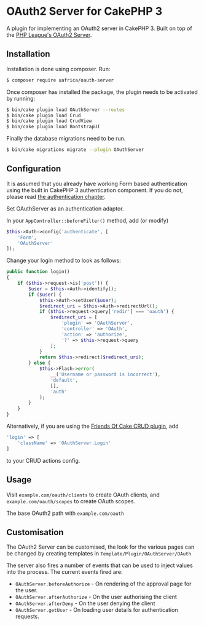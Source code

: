 # OAuth2 Server for CakePHP 3

A plugin for implementing an OAuth2 server in CakePHP 3. Built on top of the [PHP League's OAuth2 Server](http://oauth2.thephpleague.com/).

## Installation

Installation is done using composer. Run:

```bash
$ composer require uafrica/oauth-server
```

Once composer has installed the package, the plugin needs to be activated by running:

```bash
$ bin/cake plugin load OAuthServer --routes
$ bin/cake plugin load Crud
$ bin/cake plugin load CrudView
$ bin/cake plugin load BootstrapUI
```

Finally the database migrations need to be run.

```bash
$ bin/cake migrations migrate --plugin OAuthServer
```

## Configuration

It is assumed that you already have working Form based authentication using the built in CakePHP 3 authentication component.
If you do not, please read [the authentication chapter](http://book.cakephp.org/3.0/en/controllers/components/authentication.html).

Set OAuthServer as an authentication adaptor.

In your `AppController::beforeFilter()` method, add (or modify)

```php
$this->Auth->config('authenticate', [
    'Form',
    'OAuthServer'
]);
```

Change your login method to look as follows:

```php
public function login()
{
    if ($this->request->is('post')) {
        $user = $this->Auth->identify();
        if ($user) {
            $this->Auth->setUser($user);
            $redirect_uri = $this->Auth->redirectUrl();
            if ($this->request->query['redir'] === 'oauth') {
                $redirect_uri = [
                    'plugin' => 'OAuthServer',
                    'controller' => 'OAuth',
                    'action' => 'authorize',
                    '?' => $this->request->query
                ];
            }
            return $this->redirect($redirect_uri);
        } else {
            $this->Flash->error(
                __('Username or password is incorrect'),
                'default',
                [],
                'auth'
            );
        }
    }
}
```

Alternatively, if you are using the [Friends Of Cake CRUD plugin](https://github.com/friendsofcake/crud), add

```php
'login' => [
    'className' => 'OAuthServer.Login'
]
```

to your CRUD actions config.

## Usage

Visit `example.com/oauth/clients` to create OAuth clients, and `example.com/oauth/scopes` to create OAuth scopes.

The base OAuth2 path with `example.com/oauth`

## Customisation

The OAuth2 Server can be customised, the look for the various pages can be changed by creating templates in `Template/Plugin/OAuthServer/OAuth`

The server also fires a number of events that can be used to inject values into the process. The current events fired are:

* `OAuthServer.beforeAuthorize` - On rendering of the approval page for the user.
* `OAuthServer.afterAuthorize` - On the user authorising the client
* `OAuthServer.afterDeny` - On the user denying the client
* `OAuthServer.getUser` - On loading user details for authentication requests.